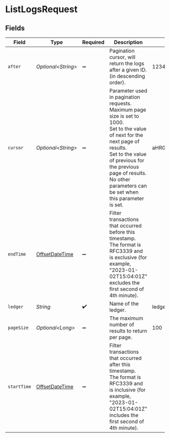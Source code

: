 # ListLogsRequest


## Fields

| Field                                                                                                                                                                                                                                                      | Type                                                                                                                                                                                                                                                       | Required                                                                                                                                                                                                                                                   | Description                                                                                                                                                                                                                                                | Example                                                                                                                                                                                                                                                    |
| ---------------------------------------------------------------------------------------------------------------------------------------------------------------------------------------------------------------------------------------------------------- | ---------------------------------------------------------------------------------------------------------------------------------------------------------------------------------------------------------------------------------------------------------- | ---------------------------------------------------------------------------------------------------------------------------------------------------------------------------------------------------------------------------------------------------------- | ---------------------------------------------------------------------------------------------------------------------------------------------------------------------------------------------------------------------------------------------------------- | ---------------------------------------------------------------------------------------------------------------------------------------------------------------------------------------------------------------------------------------------------------- |
| `after`                                                                                                                                                                                                                                                    | *Optional\<String>*                                                                                                                                                                                                                                        | :heavy_minus_sign:                                                                                                                                                                                                                                         | Pagination cursor, will return the logs after a given ID. (in descending order).                                                                                                                                                                           | 1234                                                                                                                                                                                                                                                       |
| `cursor`                                                                                                                                                                                                                                                   | *Optional\<String>*                                                                                                                                                                                                                                        | :heavy_minus_sign:                                                                                                                                                                                                                                         | Parameter used in pagination requests. Maximum page size is set to 1000.<br/>Set to the value of next for the next page of results.<br/>Set to the value of previous for the previous page of results.<br/>No other parameters can be set when this parameter is set.<br/> | aHR0cHM6Ly9nLnBhZ2UvTmVrby1SYW1lbj9zaGFyZQ==                                                                                                                                                                                                               |
| `endTime`                                                                                                                                                                                                                                                  | [OffsetDateTime](https://docs.oracle.com/javase/8/docs/api/java/time/OffsetDateTime.html)                                                                                                                                                                  | :heavy_minus_sign:                                                                                                                                                                                                                                         | Filter transactions that occurred before this timestamp.<br/>The format is RFC3339 and is exclusive (for example, "2023-01-02T15:04:01Z" excludes the first second of 4th minute).<br/>                                                                    |                                                                                                                                                                                                                                                            |
| `ledger`                                                                                                                                                                                                                                                   | *String*                                                                                                                                                                                                                                                   | :heavy_check_mark:                                                                                                                                                                                                                                         | Name of the ledger.                                                                                                                                                                                                                                        | ledger001                                                                                                                                                                                                                                                  |
| `pageSize`                                                                                                                                                                                                                                                 | *Optional\<Long>*                                                                                                                                                                                                                                          | :heavy_minus_sign:                                                                                                                                                                                                                                         | The maximum number of results to return per page.<br/>                                                                                                                                                                                                     | 100                                                                                                                                                                                                                                                        |
| `startTime`                                                                                                                                                                                                                                                | [OffsetDateTime](https://docs.oracle.com/javase/8/docs/api/java/time/OffsetDateTime.html)                                                                                                                                                                  | :heavy_minus_sign:                                                                                                                                                                                                                                         | Filter transactions that occurred after this timestamp.<br/>The format is RFC3339 and is inclusive (for example, "2023-01-02T15:04:01Z" includes the first second of 4th minute).<br/>                                                                     |                                                                                                                                                                                                                                                            |